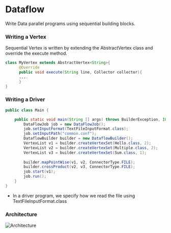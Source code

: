# Dataflow
Write Data parallel programs using sequential building blocks.

### Writing a Vertex
Sequential Vertex is written by extending the AbstractVertex class and override the execute method.
```java
class MyVertex extends AbstractVertex<String>{
      @Override
      public void execute(String line, Collector collector){
      ....
      }
}
```

### Writing a Driver
```java
public class Main {

	public static void main(String [] args) throws BuilderException, IOException {
		DataFlowJob job = new DataFlowJob();
		job.setInputFormat(TextFileInputFormat.class);
		job.setInputPath("common.conf");
		DataflowBuilder builder = new DataflowBuilder();
		VertexList v1 = builder.createVertexSet(Hello.class, 2);
		VertexList v2 = builder.createVertexSet(Multiple.class, 2);
		VertexList v3 = builder.createVertexSet(Sum.class, 1);
		
		builder.mapPointWise(v1, v2, ConnectorType.FILE);
		builder.crossProduct(v2, v3, ConnectorType.FILE);
		job.start(v1);
		job.run();
	}
}
```
* In a driver program, we specify how we read the file using TextFileInputFormat.class

### Architecture
![Architecture](https://www.dropbox.com/s/y8x1rcptw2muks4/Screen%20Shot%202016-05-02%20at%205.18.28%20AM.png?dl=0)
